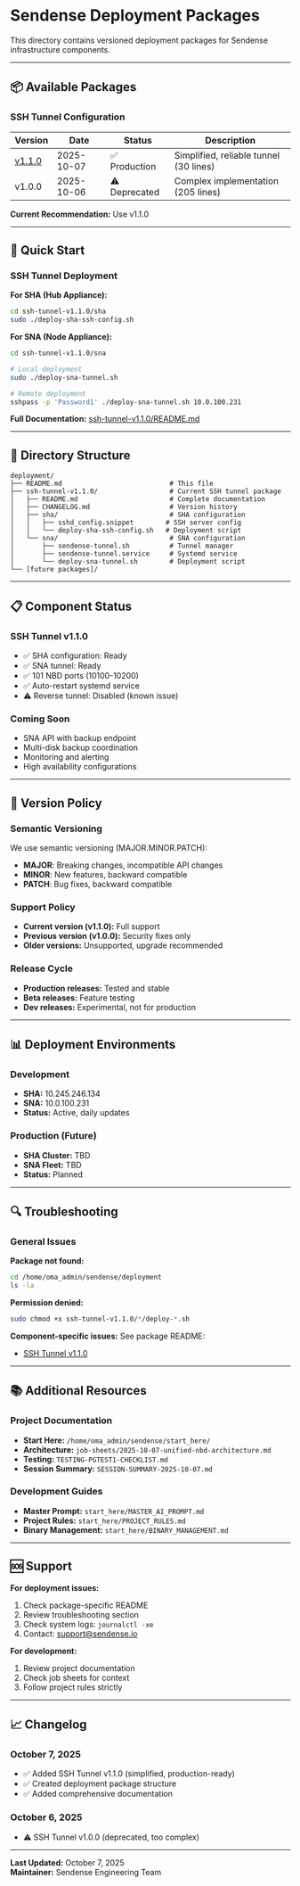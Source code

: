 # Sendense Deployment Packages

This directory contains versioned deployment packages for Sendense infrastructure components.

---

## 📦 **Available Packages**

### **SSH Tunnel Configuration**

| Version | Date | Status | Description |
|---------|------|--------|-------------|
| [v1.1.0](ssh-tunnel-v1.1.0/) | 2025-10-07 | ✅ Production | Simplified, reliable tunnel (30 lines) |
| v1.0.0 | 2025-10-06 | ⚠️ Deprecated | Complex implementation (205 lines) |

**Current Recommendation:** Use v1.1.0

---

## 🚀 **Quick Start**

### **SSH Tunnel Deployment**

**For SHA (Hub Appliance):**
```bash
cd ssh-tunnel-v1.1.0/sha
sudo ./deploy-sha-ssh-config.sh
```

**For SNA (Node Appliance):**
```bash
cd ssh-tunnel-v1.1.0/sna

# Local deployment
sudo ./deploy-sna-tunnel.sh

# Remote deployment
sshpass -p 'Password1' ./deploy-sna-tunnel.sh 10.0.100.231
```

**Full Documentation:** [ssh-tunnel-v1.1.0/README.md](ssh-tunnel-v1.1.0/README.md)

---

## 📁 **Directory Structure**

```
deployment/
├── README.md                           # This file
├── ssh-tunnel-v1.1.0/                  # Current SSH tunnel package
│   ├── README.md                       # Complete documentation
│   ├── CHANGELOG.md                    # Version history
│   ├── sha/                            # SHA configuration
│   │   ├── sshd_config.snippet        # SSH server config
│   │   └── deploy-sha-ssh-config.sh   # Deployment script
│   └── sna/                            # SNA configuration
│       ├── sendense-tunnel.sh          # Tunnel manager
│       ├── sendense-tunnel.service     # Systemd service
│       └── deploy-sna-tunnel.sh        # Deployment script
└── [future packages]/
```

---

## 📋 **Component Status**

### **SSH Tunnel v1.1.0**
- ✅ SHA configuration: Ready
- ✅ SNA tunnel: Ready
- ✅ 101 NBD ports (10100-10200)
- ✅ Auto-restart systemd service
- ⚠️ Reverse tunnel: Disabled (known issue)

### **Coming Soon**
- SNA API with backup endpoint
- Multi-disk backup coordination
- Monitoring and alerting
- High availability configurations

---

## 🔄 **Version Policy**

### **Semantic Versioning**
We use semantic versioning (MAJOR.MINOR.PATCH):
- **MAJOR**: Breaking changes, incompatible API changes
- **MINOR**: New features, backward compatible
- **PATCH**: Bug fixes, backward compatible

### **Support Policy**
- **Current version (v1.1.0):** Full support
- **Previous version (v1.0.0):** Security fixes only
- **Older versions:** Unsupported, upgrade recommended

### **Release Cycle**
- **Production releases:** Tested and stable
- **Beta releases:** Feature testing
- **Dev releases:** Experimental, not for production

---

## 📊 **Deployment Environments**

### **Development**
- **SHA:** 10.245.246.134
- **SNA:** 10.0.100.231
- **Status:** Active, daily updates

### **Production** (Future)
- **SHA Cluster:** TBD
- **SNA Fleet:** TBD
- **Status:** Planned

---

## 🔍 **Troubleshooting**

### **General Issues**

**Package not found:**
```bash
cd /home/oma_admin/sendense/deployment
ls -la
```

**Permission denied:**
```bash
sudo chmod +x ssh-tunnel-v1.1.0/*/deploy-*.sh
```

**Component-specific issues:**
See package README:
- [SSH Tunnel v1.1.0](ssh-tunnel-v1.1.0/README.md#troubleshooting)

---

## 📚 **Additional Resources**

### **Project Documentation**
- **Start Here:** `/home/oma_admin/sendense/start_here/`
- **Architecture:** `job-sheets/2025-10-07-unified-nbd-architecture.md`
- **Testing:** `TESTING-PGTEST1-CHECKLIST.md`
- **Session Summary:** `SESSION-SUMMARY-2025-10-07.md`

### **Development Guides**
- **Master Prompt:** `start_here/MASTER_AI_PROMPT.md`
- **Project Rules:** `start_here/PROJECT_RULES.md`
- **Binary Management:** `start_here/BINARY_MANAGEMENT.md`

---

## 🆘 **Support**

**For deployment issues:**
1. Check package-specific README
2. Review troubleshooting section
3. Check system logs: `journalctl -xe`
4. Contact: support@sendense.io

**For development:**
1. Review project documentation
2. Check job sheets for context
3. Follow project rules strictly

---

## 📈 **Changelog**

### October 7, 2025
- ✅ Added SSH Tunnel v1.1.0 (simplified, production-ready)
- ✅ Created deployment package structure
- ✅ Added comprehensive documentation

### October 6, 2025
- ⚠️ SSH Tunnel v1.0.0 (deprecated, too complex)

---

**Last Updated:** October 7, 2025  
**Maintainer:** Sendense Engineering Team
